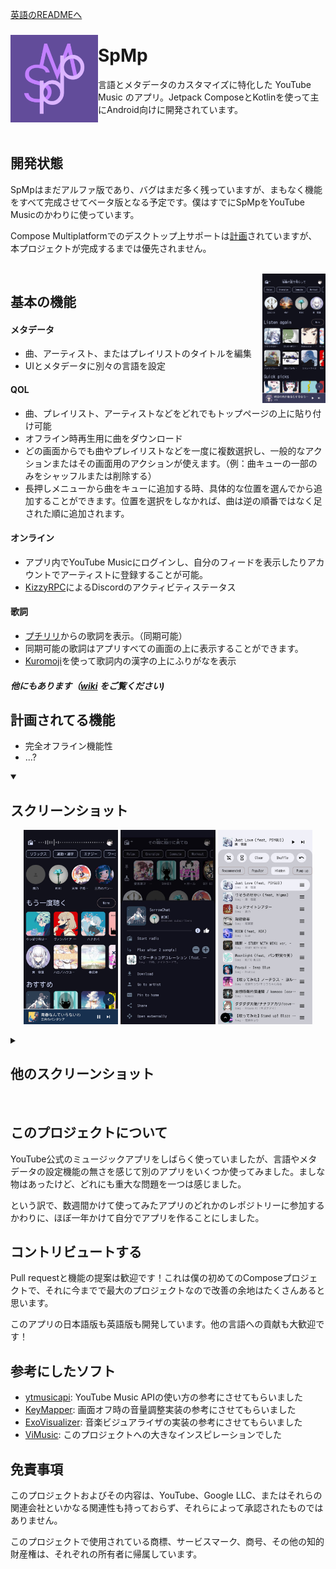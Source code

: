 [英語のREADMEへ](../README.md)

###
<img align="left" width="140" src="../androidApp/src/main/ic_launcher-playstore.png">

# SpMp
言語とメタデータのカスタマイズに特化した YouTube Music のアプリ。Jetpack ComposeとKotlinを使って主にAndroid向けに開発されています。

<br>

## 開発状態
SpMpはまだアルファ版であり、バグはまだ多く残っていますが、まもなく機能をすべて完成させてベータ版となる予定です。僕はすでにSpMpをYouTube Musicのかわりに使っています。

Compose Multiplatformでのデスクトップ上サポートは[計画](https://github.com/toasterofbread/spmp-server)されていますが、本プロジェクトが完成するまでは優先されません。

<br>

<img align="right" width="20%" src="screenshot_2.png">

## 基本の機能

#### メタデータ
- 曲、アーティスト、またはプレイリストのタイトルを編集
- UIとメタデータに別々の言語を設定

#### QOL
- 曲、プレイリスト、アーティストなどをどれでもトップページの上に貼り付け可能
- オフライン時再生用に曲をダウンロード
- どの画面からでも曲やプレイリストなどを一度に複数選択し、一般的なアクションまたはその画面用のアクションが使えます。（例：曲キューの一部のみをシャッフルまたは削除する）
- 長押しメニューから曲をキューに追加する時、具体的な位置を選んでから追加することができます。位置を選択をしなかれば、曲は逆の順番ではなく足された順に追加されます。

#### オンライン
- アプリ内でYouTube Musicにログインし、自分のフィードを表示したりアカウントでアーティストに登録することが可能。
- [KizzyRPC](https://github.com/dead8309/KizzyRPC)によるDiscordのアクティビティステータス

#### 歌詞
- [プチリリ](https://petitlyrics.com/ja/)からの歌詞を表示。（同期可能）
- 同期可能の歌詞はアプリすべての画面の上に表示することができます。
- [Kuromoji](https://github.com/atilika/kuromoji)を使って歌詞内の漢字の上にふりがなを表示

##### 他にもあります（[wiki](https://github.com/toasterofbread/spmp/wiki) をご覧ください)

## 計画されてる機能
- 完全オフライン機能性
- ...?

<details open>
    <summary><h2>スクリーンショット</h2></summary>
    <p align="center">
        <img src="screenshot_11.png" style="max-height:70vh;object-fit:contain;" width="30%">
        <img src="screenshot_5.png" style="max-height:70vh;object-fit:contain;" width="30%">
        <img src="screenshot_10.png" style="max-height:70vh;object-fit:contain;" width="30%">
    </p>
</details>

<details closed>
    <summary><h2>他のスクリーンショット</h2></summary>
    <p align="center">
        <img src="screenshot_15.png" style="max-height:70vh;object-fit:contain;" width="30%">
        <img src="screenshot_19.png" style="max-height:70vh;object-fit:contain;" width="30%">
        <img src="screenshot_16.png" style="max-height:70vh;object-fit:contain;" width="30%">
    </p>
    <p align="center">
        <img src="screenshot_14.png" style="max-height:70vh;object-fit:contain;" width="30%">
        <img src="screenshot_17.png" style="max-height:70vh;object-fit:contain;" width="30%">
        <img src="screenshot_8.png" style="max-height:70vh;object-fit:contain;" width="30%">
    </p>
</details>

<br>

## このプロジェクトについて

YouTube公式のミュージックアプリをしばらく使っていましたが、言語やメタデータの設定機能の無さを感じて別のアプリをいくつか使ってみました。ましな物はあったけど、どれにも重大な問題を一つは感じました。

という訳で、数週間かけて使ってみたアプリのどれかのレポジトリーに参加するかわりに、ほぼ一年かけて自分でアプリを作ることにしました。

## コントリビュートする
Pull requestと機能の提案は歓迎です！これは僕の初めてのComposeプロジェクトで、それに今までで最大のプロジェクトなので改善の余地はたくさんあると思います。

このアプリの日本語版も英語版も開発しています。他の言語への貢献も大歓迎です！

## 参考にしたソフト
- [ytmusicapi](https://github.com/sigma67/ytmusicapi/): YouTube Music APIの使い方の参考にさせてもらいました
- [KeyMapper](https://github.com/keymapperorg/KeyMapper): 画面オフ時の音量調整実装の参考にさせてもらいました
- [ExoVisualizer](https://github.com/dzolnai/ExoVisualizer): 音楽ビジュアライザの実装の参考にさせてもらいました
- [ViMusic](https://github.com/vfsfitvnm/ViMusic): このプロジェクトへの大きなインスピレーションでした

## 免責事項
このプロジェクトおよびその内容は、YouTube、Google LLC、またはそれらの関連会社といかなる関連性も持っておらず、それらによって承認されたものではありません。

このプロジェクトで使用されている商標、サービスマーク、商号、その他の知的財産権は、それぞれの所有者に帰属しています。
